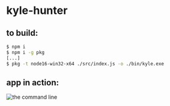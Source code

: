 # kyle-hunter
## to build:
```sh
$ npm i
$ npm i -g pkg
[...]
$ pkg -t node16-win32-x64 ./src/index.js -o ./bin/kyle.exe
```
## app in action:
![the command line](https://i.imgur.com/MGrerWG.png)
